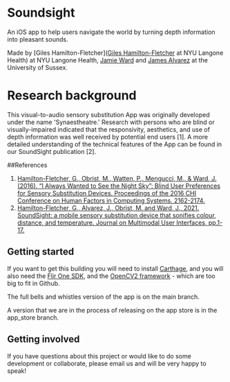 # Soundsight
An iOS app to help users navigate the world by turning depth information into pleasant sounds.

Made by [Giles Hamilton-Fletcher]([Giles Hamilton-Fletcher](https://twitter.com/Gilouxy) at NYU Langone Health) at NYU Langone Health, [Jamie Ward](https://profiles.sussex.ac.uk/p92444-jamie-ward) and [James Alvarez](https://jamesalvarez.co.uk/) at the University of Sussex.

# Research background
This visual-to-audio sensory substitution App was originally developed under the name 'Synaestheatre.' Research with persons who are blind or visually-impaired indicated that the responsivity, aesthetics, and use of depth information was well received by potential end users [1]. A more detailed understanding of the technical features of the App can be found in our SoundSight publication [2]. 

##References

1. [Hamilton-Fletcher, G., Obrist, M., Watten, P., Mengucci, M., & Ward, J. (2016). “I Always Wanted to See the Night Sky”: Blind User Preferences for Sensory Substitution Devices. Proceedings of the 2016 CHI Conference on Human Factors in Computing Systems. 2162-2174.](https://www.researchgate.net/publication/301931304_I_Always_Wanted_to_See_the_Night_Sky_Blind_User_Preferences_for_Sensory_Substitution_Devices)
2. [Hamilton-Fletcher, G., Alvarez, J., Obrist, M. and Ward, J., 2021. SoundSight: a mobile sensory substitution device that sonifies colour, distance, and temperature. Journal on Multimodal User Interfaces, pp.1-17.](https://link.springer.com/article/10.1007/s12193-021-00376-w)

## Getting started

If you want to get this building you will need to install [Carthage](https://github.com/Carthage/Carthage), and you will also need the [Flir One SDK](https://developer.flir.com/mobile/flironesdk/), and the [OpenCV2 framework](https://docs.opencv.org/4.5.2/d5/da3/tutorial_ios_install.html) - which are too big to fit in Github.

The full bells and whistles version of the app is on the main branch.

A version that we are in the process of releasing on the app store is in the app_store branch.

## Getting involved

If you have questions about this project or would like to do some development or collaborate, please email us and will be very happy to speak!


